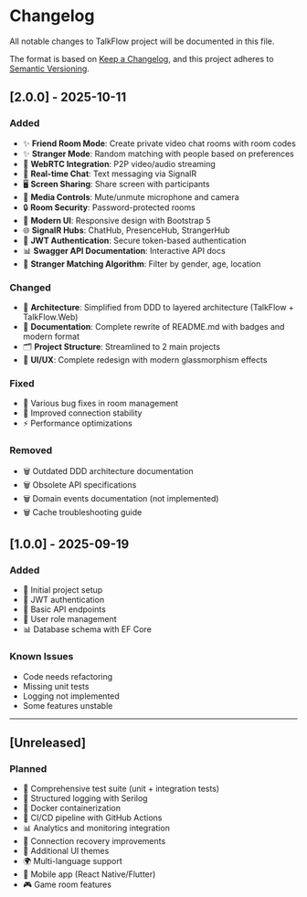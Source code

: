 # Changelog

All notable changes to TalkFlow project will be documented in this file.

The format is based on [Keep a Changelog](https://keepachangelog.com/en/1.0.0/),
and this project adheres to [Semantic Versioning](https://semver.org/spec/v2.0.0.html).

## [2.0.0] - 2025-10-11

### Added
- ✨ **Friend Room Mode**: Create private video chat rooms with room codes
- ✨ **Stranger Mode**: Random matching with people based on preferences
- 🎥 **WebRTC Integration**: P2P video/audio streaming
- 💬 **Real-time Chat**: Text messaging via SignalR
- 🖥️ **Screen Sharing**: Share screen with participants
- 🎤 **Media Controls**: Mute/unmute microphone and camera
- 🔒 **Room Security**: Password-protected rooms
- 📱 **Modern UI**: Responsive design with Bootstrap 5
- 🌐 **SignalR Hubs**: ChatHub, PresenceHub, StrangerHub
- 🔐 **JWT Authentication**: Secure token-based authentication
- 📊 **Swagger API Documentation**: Interactive API docs
- 🎯 **Stranger Matching Algorithm**: Filter by gender, age, location

### Changed
- 🔄 **Architecture**: Simplified from DDD to layered architecture (TalkFlow + TalkFlow.Web)
- 📝 **Documentation**: Complete rewrite of README.md with badges and modern format
- 🗂️ **Project Structure**: Streamlined to 2 main projects
- 💅 **UI/UX**: Complete redesign with modern glassmorphism effects

### Fixed
- 🐛 Various bug fixes in room management
- 🔧 Improved connection stability
- ⚡ Performance optimizations

### Removed
- 🗑️ Outdated DDD architecture documentation
- 🗑️ Obsolete API specifications
- 🗑️ Domain events documentation (not implemented)
- 🗑️ Cache troubleshooting guide

## [1.0.0] - 2025-09-19

### Added
- 🎉 Initial project setup
- 🔐 JWT authentication
- 📡 Basic API endpoints
- 👥 User role management
- 📊 Database schema with EF Core

### Known Issues
- Code needs refactoring
- Missing unit tests
- Logging not implemented
- Some features unstable

---

## [Unreleased]

### Planned
- 🧪 Comprehensive test suite (unit + integration tests)
- 📝 Structured logging with Serilog
- 🐳 Docker containerization
- 🚀 CI/CD pipeline with GitHub Actions
- 📊 Analytics and monitoring integration
- 🔄 Connection recovery improvements
- 🎨 Additional UI themes
- 🌍 Multi-language support
- 📱 Mobile app (React Native/Flutter)
- 🎮 Game room features
